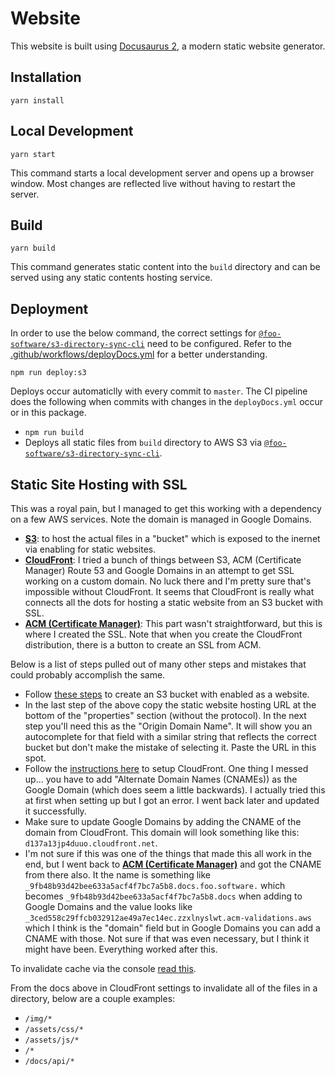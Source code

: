 # Website

This website is built using [Docusaurus 2](https://docusaurus.io/), a modern static website generator.

## Installation

```console
yarn install
```

## Local Development

```console
yarn start
```

This command starts a local development server and opens up a browser window. Most changes are reflected live without having to restart the server.

## Build

```console
yarn build
```

This command generates static content into the `build` directory and can be served using any static contents hosting service.

## Deployment

In order to use the below command, the correct settings for [`@foo-software/s3-directory-sync-cli`](https://github.com/foo-software/s3-directory-sync-cli) need to be configured. Refer to the [.github/workflows/deployDocs.yml](../../.github/workflows/deployDocs.yml) for a better understanding.

```
npm run deploy:s3
```

Deploys occur automaticlly with every commit to `master`. The CI pipeline does the following when commits with changes in the `deployDocs.yml` occur or in this package.

- `npm run build`
- Deploys all static files from `build` directory to AWS S3 via [`@foo-software/s3-directory-sync-cli`](https://github.com/foo-software/s3-directory-sync-cli).

## Static Site Hosting with SSL

This was a royal pain, but I managed to get this working with a dependency on a few AWS services. Note the domain is managed in Google Domains.

- [**S3**](https://s3.console.aws.amazon.com/s3/home?region=us-east-1): to host the actual files in a "bucket" which is exposed to the inernet via enabling for static websites.
- [**CloudFront**](https://console.aws.amazon.com/cloudfront/home): I tried a bunch of things between S3, ACM (Certificate Manager) Route 53 and Google Domains in an attempt to get SSL working on a custom domain. No luck there and I'm pretty sure that's impossible without CloudFront. It seems that CloudFront is really what connects all the dots for hosting a static website from an S3 bucket with SSL.
- [**ACM (Certificate Manager)**](https://console.aws.amazon.com/acm/home?region=us-east-1): This part wasn't straightforward, but this is where I created the SSL. Note that when you create the CloudFront distribution, there is a button to create an SSL from ACM.

Below is a list of steps pulled out of many other steps and mistakes that could probably accomplish the same.

- Follow [these steps](https://docs.aws.amazon.com/AmazonS3/latest/userguide/HostingWebsiteOnS3Setup.html) to create an S3 bucket with enabled as a website.
- In the last step of the above copy the static website hosting URL at the bottom of the "properties" section (without the protocol). In the next step you'll need this as the "Origin Domain Name". It will show you an autocomplete for that field with a similar string that reflects the correct bucket but don't make the mistake of selecting it. Paste the URL in this spot.
- Follow the [instructions here](https://aws.amazon.com/premiumsupport/knowledge-center/cloudfront-serve-static-website/#Using_a_website_endpoint_as_the_origin.2C_with_anonymous_.28public.29_access_allowed) to setup CloudFront. One thing I messed up... you have to add "Alternate Domain Names (CNAMEs)) as the Google Domain (which does seem a little backwards). I actually tried this at first when setting up but I got an error. I went back later and updated it successfully.
- Make sure to update Google Domains by adding the CNAME of the domain from CloudFront. This domain will look something like this: `d137a13jp4duuo.cloudfront.net`.
- I'm not sure if this was one of the things that made this all work in the end, but I went back to 
[**ACM (Certificate Manager)**](https://console.aws.amazon.com/acm/home?region=us-east-1) and got the CNAME from there also. It the name is something like `_9fb48b93d42bee633a5acf4f7bc7a5b8.docs.foo.software.` which becomes `_9fb48b93d42bee633a5acf4f7bc7a5b8.docs` when adding to Google Domains and the value looks like `_3ced558c29ffcb032912ae49a7ec14ec.zzxlnyslwt.acm-validations.aws` which I think is the "domain" field but in Google Domains you can add a CNAME with those. Not sure if that was even necessary, but I think it might have been. Everything worked after this.

To invalidate cache via the console [read this](https://docs.aws.amazon.com/AmazonCloudFront/latest/DeveloperGuide/Invalidation.html#Invalidation_Requests).

From the docs above in CloudFront settings to invalidate all of the files in a directory, below are a couple examples:

- `/img/*`
- `/assets/css/*`
- `/assets/js/*`
- `/*`
- `/docs/api/*`
